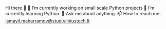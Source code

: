 Hi there 👋
🔭 I’m currently working on small scale Python projects
🌱 I’m currently learning Python.
💬 Ask me about anything.
📫 How to reach me: ismayil.maharramov@stud.vilniustech.lt
